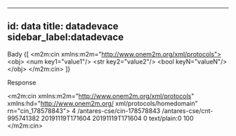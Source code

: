 ---
id: data
title: datadevace
sidebar_label:datadevace
 ---

Bady 
 <Block layout="fourColumn">
        {[
<m2m:cin xmlns:m2m="http://www.onem2m.org/xml/protocols">
<con>&lt;obj&gt;
        &lt;num key1="value1"/&gt;
        &lt;str key2="value2"/&gt;
        &lt;bool keyN="valueN"/&gt;
&lt;/obj&gt;</con>
</m2m:cin>
 ]}
      </Block>

Response
<?xml version="1.0" encoding="UTF-8"?>
<m2m:cin xmlns:m2m="http://www.onem2m.org/xml/protocols" xmlns:hd="http://www.onem2m.org/
xml/protocols/homedomain" rn="cin_178578843">
    <ty>4</ty>
    <ri>/antares-cse/cin-178578843</ri>
    <pi>/antares-cse/cnt-995741382</pi>
    <ct>20191119T171604</ct>
    <lt>20191119T171604</lt>
    <st>0</st>
    <cnf>text/plain:0</cnf>
    <cs>100</cs>
    <con><obj>
        <num key1="value1"/>
        <str key2="value2"/>
        <bool keyN="valueN"/>
    </obj></con>
</m2m:cin>


 